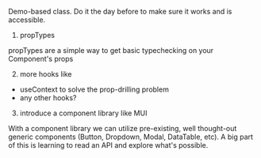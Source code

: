 Demo-based class. Do it the day before to make sure it works and is accessible.

1) propTypes

propTypes are a simple way to get basic typechecking on your Component's props

2) more hooks like 
- useContext to solve the prop-drilling problem
- any other hooks?

3) introduce a component library like MUI 
 
With a component library we can utilize pre-existing, well thought-out generic components (Button, Dropdown, Modal, DataTable, etc). A big part of this is learning to read an API and explore what's possible.